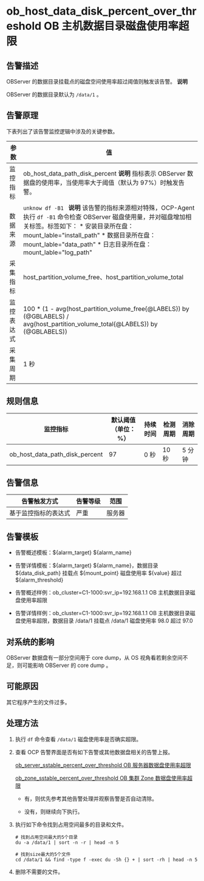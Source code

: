ob_host_data_disk_percent_over_threshold OB 主机数据目录磁盘使用率超限 
==============================================================================



告警描述 
-------------------------

OBServer 的数据目录挂载点的磁盘空间使用率超过阈值则触发该告警。
**说明**



OBServer 的数据目录默认为 `/data/1` 。

告警原理 
-------------------------

下表列出了该告警监控逻辑中涉及的关键参数。


|  参数   |                                                                                                                                                                                                值                                                                                                                                                                                                 |
|-------|--------------------------------------------------------------------------------------------------------------------------------------------------------------------------------------------------------------------------------------------------------------------------------------------------------------------------------------------------------------------------------------------------|
| 监控指标  | ob_host_data_path_disk_percent **说明**  指标表示 OBServer 数据盘的使用率，当使用率大于阈值（默认为 97%）时触发告警。                                                                                                                                                                                                                                                                             |
| 数据来源  | ```unknow df -B1 ```  **说明**  该告警的指标来源相对特殊，OCP-Agent 执行 `df -B1` 命令检查 OBServer 磁盘使用量，并对磁盘增加相关标签。标签如下： * 安装目录所在盘：mount_lable="install_path"   * 数据目录所在盘：mount_lable="data_path"   * 日志目录所在盘：mount_lable="log_path"    |
| 采集指标  | host_partition_volume_free、host_partition_volume_total                                                                                                                                                                                                                                                                                                                                           |
| 监控表达式 | 100 \* (1 - avg(host_partition_volume_free{@LABELS}) by (@GBLABELS) / avg(host_partition_volume_total{@LABELS}) by (@GBLABELS))                                                                                                                                                                                                                                                                  |
| 采集周期  | 1 秒                                                                                                                                                                                                                                                                                                                                                                                              |



规则信息 
-------------------------



|              监控指标              | 默认阈值（单位：%） | 持续时间 | 检测周期 | 消除周期 |
|--------------------------------|------------|------|------|------|
| ob_host_data_path_disk_percent | 97         | 0 秒  | 10 秒 | 5 分钟 |



告警信息 
-------------------------



|   告警触发方式   | 告警等级 | 范围  |
|------------|------|-----|
| 基于监控指标的表达式 | 严重   | 服务器 |



告警模板 
-------------------------

* 告警概述模板：${alarm_target} ${alarm_name}

  

* 告警详情模板：${alarm_target} ${alarm_name}，数据目录 ${data_disk_path} 挂载点 ${mount_point} 磁盘使用率 ${value} 超过 ${alarm_threshold}

  

* 告警概述样例：ob_cluster=C1-1000:svr_ip=192.168.1.1 OB 主机数据目录磁盘使用率超限

  

* 告警详情样例：ob_cluster=C1-1000:svr_ip=192.168.1.1 OB 主机数据目录磁盘使用率超限，数据目录 /data/1 挂载点 /data/1 磁盘使用率 98.0 超过 97.0

  




对系统的影响 
---------------------------

OBServer 数据盘有一部分空间用于 core dump，从 OS 视角看若剩余空间不足，则可能影响 OBServer 的 core dump 。

可能原因 
-------------------------

其它程序产生的文件过多。

处理方法 
-------------------------

1. 执行 `df` 命令查看 `/data/1` 磁盘使用率是否确实超限。

   

2. 查看 OCP 告警界面是否有如下告警或其他数据盘相关的告警上报。

   [ob_server_sstable_percent_over_threshold OB 服务器数据盘使用率超限](27.ob_server_sstable_percent_over_threshold-the-data-disk-usage-of-the-ob-server-exceeds.md)

   [ob_zone_sstable_percent_over_threshold OB 集群 Zone 数据盘使用率超限](32.ob_zone_sstable_percent_over_threshold-the-partition-usage-of-data-disks-for-ob-clusters.md)
   * 有，则优先参考其他告警处理并观察告警是否自动清除。

     
   
   * 没有，则继续向下执行。

     
   

   

3. 执行如下命令找到占用空间最多的目录和文件。

   ```shell
   # 找到占用空间最大的5个目录
   du -a /data/1 | sort -n -r | head -n 5
   
   # 找到size最大的5个文件
   cd /data/1 && find -type f -exec du -Sh {} + | sort -rh | head -n 5
   ```

   

4. 删除不需要的文件。

   



